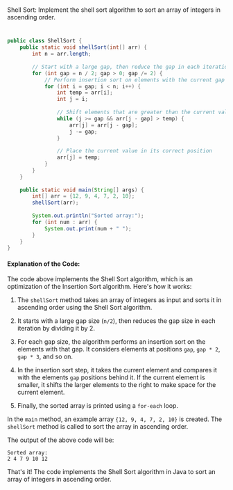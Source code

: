 #
Shell Sort: Implement the shell sort algorithm to sort an array of integers in ascending order.
#

```java
public class ShellSort {
    public static void shellSort(int[] arr) {
        int n = arr.length;
        
        // Start with a large gap, then reduce the gap in each iteration
        for (int gap = n / 2; gap > 0; gap /= 2) {
            // Perform insertion sort on elements with the current gap
            for (int i = gap; i < n; i++) {
                int temp = arr[i];
                int j = i;
                
                // Shift elements that are greater than the current value to the right
                while (j >= gap && arr[j - gap] > temp) {
                    arr[j] = arr[j - gap];
                    j -= gap;
                }
                
                // Place the current value in its correct position
                arr[j] = temp;
            }
        }
    }
    
    public static void main(String[] args) {
        int[] arr = {12, 9, 4, 7, 2, 10};
        shellSort(arr);
        
        System.out.println("Sorted array:");
        for (int num : arr) {
            System.out.print(num + " ");
        }
    }
}
```

#### Explanation of the Code:

The code above implements the Shell Sort algorithm, which is an optimization of the Insertion Sort algorithm. Here's how it works:

1. The `shellSort` method takes an array of integers as input and sorts it in ascending order using the Shell Sort algorithm.

2. It starts with a large gap size (`n/2`), then reduces the gap size in each iteration by dividing it by 2.

3. For each gap size, the algorithm performs an insertion sort on the elements with that gap. It considers elements at positions `gap`, `gap * 2`, `gap * 3`, and so on.

4. In the insertion sort step, it takes the current element and compares it with the elements `gap` positions behind it. If the current element is smaller, it shifts the larger elements to the right to make space for the current element.

5. Finally, the sorted array is printed using a `for-each` loop.

In the `main` method, an example array `{12, 9, 4, 7, 2, 10}` is created. The `shellSort` method is called to sort the array in ascending order.

The output of the above code will be:
```
Sorted array:
2 4 7 9 10 12
```

That's it! The code implements the Shell Sort algorithm in Java to sort an array of integers in ascending order.
